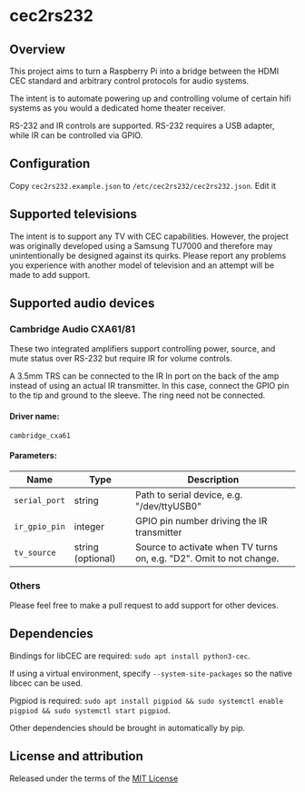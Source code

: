 # cec2rs232

## Overview

This project aims to turn a Raspberry Pi into a bridge between the HDMI CEC standard
and arbitrary control protocols for audio systems.

The intent is to automate powering up and controlling volume of certain hifi systems
as you would a dedicated home theater receiver.

RS-232 and IR controls are supported. RS-232 requires a USB adapter, while IR can be
controlled via GPIO.

## Configuration

Copy `cec2rs232.example.json` to `/etc/cec2rs232/cec2rs232.json`. Edit it 

## Supported televisions

The intent is to support any TV with CEC capabilities. However, the project was originally
developed using a Samsung TU7000 and therefore may unintentionally be designed against its
quirks. Please report any problems you experience with another model of television and an
attempt will be made to add support.

## Supported audio devices

### Cambridge Audio CXA61/81

These two integrated amplifiers support controlling power, source, and mute status over RS-232 but
require IR for volume controls.

A 3.5mm TRS can be connected to the IR In port on the back of the amp instead of using an actual IR
transmitter. In this case, connect the GPIO pin to the tip and ground to the sleeve. The ring need
not be connected.

#### Driver name:

`cambridge_cxa61`

#### Parameters:

| Name          | Type               | Description                                                         |
|---------------|--------------------|---------------------------------------------------------------------|
| `serial_port` | string             | Path to serial device, e.g. "/dev/ttyUSB0"                          |
| `ir_gpio_pin` | integer            | GPIO pin number driving the IR transmitter                          |
| `tv_source`   | string (optional)  | Source to activate when TV turns on, e.g. "D2". Omit to not change. |

### Others

Please feel free to make a pull request to add support for other devices.

## Dependencies

Bindings for libCEC are required: `sudo apt install python3-cec`.

If using a virtual environment, specify `--system-site-packages` so the native libcec can be used.

Pigpiod is required: `sudo apt install pigpiod && sudo systemctl enable pigpiod && sudo systemctl start pigpiod`.

Other dependencies should be brought in automatically by pip.

## License and attribution

Released under the terms of the [MIT License](LICENSE.md)
